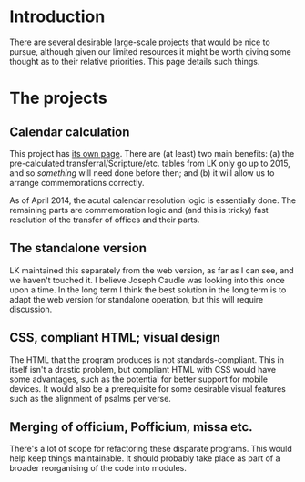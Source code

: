# Introduction #

There are several desirable large-scale projects that would be nice to pursue, although given our limited resources it might be worth giving some thought as to their relative priorities. This page details such things.

# The projects #

## Calendar calculation ##

This project has [its own page](CalendarCalculation.md). There are (at least) two main benefits: (a) the pre-calculated transferral/Scripture/etc. tables from LK only go up to 2015, and so _something_ will need done before then; and (b) it will allow us to arrange commemorations correctly.

As of April 2014, the acutal calendar resolution logic is essentially done. The remaining parts are commemoration logic and (and this is tricky) fast resolution of the transfer of offices and their parts.

## The standalone version ##

LK maintained this separately from the web version, as far as I can see, and we haven't touched it. I believe Joseph Caudle was looking into this once upon a time. In the long term I think the best solution in the long term is to adapt the web version for standalone operation, but this will require discussion.

## CSS, compliant HTML; visual design ##

The HTML that the program produces is not standards-compliant. This in itself isn't a drastic problem, but compliant HTML with CSS would have some advantages, such as the potential for better support for mobile devices. It would also be a prerequisite for some desirable visual features such as the alignment of psalms per verse.

## Merging of officium, Pofficium, missa etc. ##

There's a lot of scope for refactoring these disparate programs. This would help keep things maintainable. It should probably take place as part of a broader reorganising of the code into modules.